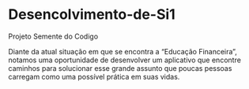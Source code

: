 # Desencolvimento-de-Si1
Projeto Semente do Codigo

Diante da atual situação em que se encontra a “Educação Financeira”,
 notamos uma oportunidade de desenvolver um aplicativo que encontre caminhos para
 solucionar esse grande assunto que poucas pessoas carregam como uma possível
 prática em suas vidas.
